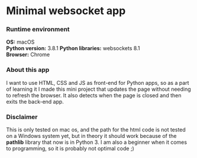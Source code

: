 # Minimal websocket app
### Runtime environment
**OS:** macOS  
**Python version:** 3.8.1
**Python libraries:** websockets 8.1  
**Browser:** Chrome  

### About this app
I want to use HTML, CSS and JS as front-end for Python apps, so as a part of 
learning it I made this mini project that updates the page without needing to 
refresh the browser. It also detects when the page is closed and then exits the back-end app.  

### Disclaimer
This is only tested on mac os, and the path for the html code is not tested on a Windows system yet,
but in theory it should work because of the **pathlib** library that now is in Python 3.
I am also a beginner when it comes to programming, so it is probably not optimal code ;)